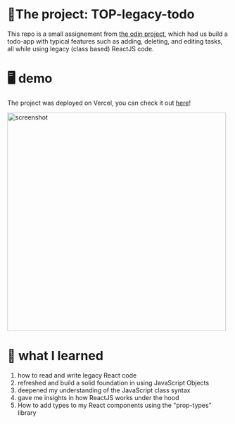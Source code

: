 # 💭The project: TOP-legacy-todo
This repo is a small assignement from  [the odin project]([https://www.theodinproject.com/lessons/node-path-react-new-class-based-components](https://www.theodinproject.com/lessons/node-path-react-new-class-based-components)), which had us build a todo-app with typical features such as adding, deleting, and editing tasks, all while using legacy (class based) ReactJS code.

# 🖥️ demo
The project was deployed on Vercel, you can check it out [here](http://top-legacy-todo.vercel.app)!

<img width="497" alt="screenshot" src="https://github.com/codeScourge/TOP-legacy-todo/assets/91263900/2c512077-f072-40fb-9a23-fa7361b250e0">

# 🪼 what I learned
  1.  how to read and write legacy React code
  2.  refreshed and build a solid foundation in using JavaScript Objects
  3.  deepened my understanding of the JavaScript class syntax
  4.  gave me insights in how ReactJS works under the hood
  5.  How to add types to my React components using the "prop-types" library

